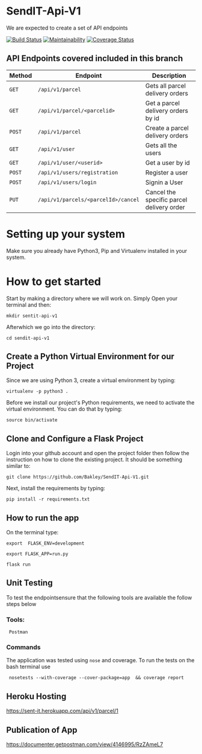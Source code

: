 # SendIT-Api-V1
We are expected to create a set of API endpoints

[![Build Status](https://travis-ci.org/Bakley/SendIT-Api-V1.svg?branch=develop)](https://travis-ci.org/Bakley/SendIT-Api-V1)
[![Maintainability](https://api.codeclimate.com/v1/badges/a078df0f9b3d7e6aa7ef/maintainability)](https://codeclimate.com/github/Bakley/SendIT-Api-V1/maintainability)
[![Coverage Status](https://coveralls.io/repos/github/Bakley/SendIT-Api-V1/badge.svg)](https://coveralls.io/github/Bakley/SendIT-Api-V1)

## API Endpoints covered included in this branch


| Method        |       Endpoint                        |         Description                           |
| ------------- |       -------------                   |         -------------                         |
| `GET`         | `/api/v1/parcel`                      |   Gets all parcel delivery orders             |
| `GET`         | `/api/v1/parcel/<parcelid>`           |   Get a parcel delivery orders by id          |
| `POST`        | `/api/v1/parcel`                      |   Create a parcel delivery orders             |
| `GET`         | `/api/v1/user`                        |   Gets all the users                          |
| `GET`         | `/api/v1/user/<userid>`               |   Get a user by id                            |
| `POST`        | `/api/v1/users/registration`          |   Register a user                             |
| `POST`        | `/api/v1/users/login`                 |   Signin a User                               |
| `PUT`         | `/api/v1/parcels/<parcelId>/cancel`   |   Cancel the specific parcel delivery order   |


# Setting up your system

Make sure you already have Python3, Pip and Virtualenv installed in your system.

# How to get started

Start by making a directory where we will work on. Simply Open your terminal and then:

```
mkdir sentit-api-v1
```

Afterwhich we go into the directory:

```
cd sendit-api-v1
```

## Create a Python Virtual Environment for our Project

Since we are using Python 3, create a virtual environment by typing:

```
virtualenv -p python3 .
```

Before we install our project's Python requirements, we need to activate the virtual environment. You can do that by typing:

```
source bin/activate
```

## Clone and Configure a Flask Project

Login into your github account and open the project folder then follow the instruction on how to clone the existing project. It should be something similar to:

```
git clone https://github.com/Bakley/SendIT-Api-V1.git
```

Next, install the requirements by typing:

```
pip install -r requirements.txt
```

## How to run the app

On the terminal type:

```
export 	FLASK_ENV=development
```

```
export FLASK_APP=run.py
```

```
flask run
```

## Unit Testing
To test the endpointsensure that the following tools are available the follow steps below
   ### Tools:
     Postman
     
### Commands
  The application was tested using `nose` and coverage. To run the tests on the bash terminal use
     
     nosetests --with-coverage --cover-package=app  && coverage report

## Heroku Hosting

https://sent-it.herokuapp.com/api/v1/parcel/1

## Publication of App

https://documenter.getpostman.com/view/4146995/RzZAmeL7